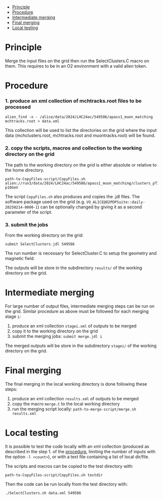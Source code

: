 * [Principle](#principle)
* [Procedure](#procedure)
* [Intermediate merging](#intermediate-merging)
* [Final merging](#final-merging)
* [Local testing](#local-testing)

# Principle

Merge the input files on the grid then run the SelectClusters.C macro on them. This requires to be in an O2 environment with a valid alien token.

# Procedure

### 1. produce an xml collection of mchtracks.root files to be processed

```shell
alien_find -x - /alice/data/2024/LHC24ac/549586/apass1_muon_matching mchtracks.root > data.xml
```

This collection will be used to list the directories on the grid where the input data (mchclusters.root, mchtracks.root and muontracks.root) will be found.

### 2. copy the scripts, macros and collection to the working directory on the grid

The path to the working directory on the grid is either absolute or relative to the home directory.

```shell
path-to-CopyFiles-script/CopyFiles.sh alien://run3/data/2024/LHC24ac/549586/apass1_muon_matching/clusters_pT1GeV-p10GeV
```

The script `CopyFiles.sh` also produces and copies the .jdl files. The software package used on the grid (e.g. `VO_ALICE@O2PDPSuite::daily-20250214-0000-1`) can be optionally changed by giving it as a second parameter of the script.

### 3. submit the jobs

From the working directory on the grid:
```shell
submit SelectClusters.jdl 549586
```
The run number is necessary for SelectCluster.C to setup the geometry and magnetic field.

The outputs will be store in the subdirectory `results/` of the working directory on the grid.

# Intermediate merging

For large number of output files, intermediate merging steps can be run on the grid. Similar procedure as above must be followed for each merging stage `i`:
1. produce an xml collection `stagei.xml` of outputs to be merged
2. copy it to the working directory on the grid
3. submit the merging jobs: `submit merge.jdl i`

The merged outputs will be store in the subdirectory `stagei/` of the working directory on the grid.

# Final merging

The final merging in the local working directory is done following these steps:
1. produce an xml collection `results.xml` of outputs to be merged
2. copy the macro `merge.C` to the local working directory
3. run the merging script locally: `path-to-merge-script/merge.sh results.xml`

# Local testing

It is possible to test the code locally with an xml collection (produced as described in the step 1. of the [procedure](#procedure), limiting the number of inputs with the option `-l <count>`), or with a text file containing a list of local dir/file.

The scripts and macros can be copied to the test directory with:
```shell
path-to-CopyFiles-script/CopyFiles.sh testdir
```

Then the code can be run locally from the test directory with:
```shell
./SelectClusters.sh data.xml 549586
```
